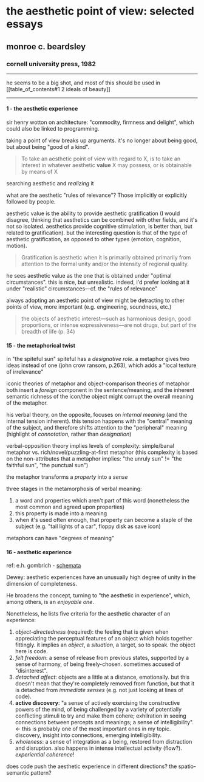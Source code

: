# the aesthetic point of view: selected essays

## monroe c. beardsley

### cornell university press, 1982

---

he seems to be a big shot, and most of this should be used in [[table_of_contents#1 2 ideals of beauty]]

---

#### 1 - the aesthetic experience

sir henry wotton on architecture: "commodity, firmness and delight", which could also be linked to programming.

taking a point of view breaks up arguments. it's no longer about being good, but about being "good of a kind".

> To take an aesthetic point of view with regard to X, is to take an interest in whatever aesthetic **value** X may possess, or is obtainable by means of X

searching aesthetic and *realizing* it

what are the aesthetic "rules of relevance"? Those implicitly or explicitly followed by people.

aesthetic value is the ability to provide aesthetic gratification (I would disagree, thinking that aesthetics can be combined with other fields, and it's not so isolated. aesthetics provide cognitive stimulation, is better than, but related to gratification). but the interesting question is that of the type of aesthetic gratification, as opposed to other types (emotion, cognition, motion).

> Gratification is aesthetic when it is primarily obtained primarily from attention to the formal unity and/or the intensity of regional quality.

he sees aesthetic value as the one that is obtained under "optimal circumstances". this is nice, but unrealistic. indeed, i'd prefer looking at it under "realistic" circumstances—cf. the "rules of relevance"

always adopting an aesthetic point of view might be detracting to other points of view, more important (e.g. engineering, soundness, etc.)

> the objects of aesthetic interest—such as harmonious design, good proportions, or intense expressiveness—are not drugs, but part of the breadth of life (p. 34)

#### 15 - the metaphorical twist

in "the spiteful sun" spiteful has a *designative role*. a metaphor gives two ideas instead of one (john crow ransom, p.263), which adds a "local texture of irrelevance"

iconic theories of metaphor and object-comparison theories of metaphor both insert a *foreign* component in the sentence/meaning, and the inherent semantic richness of the icon/the object might corrupt the overall meaning of the metaphor.

his verbal theory, on the opposite, focuses on *internal meaning* (and the internal tension inherent). this tension happens with the "central" meaning of the subject, and therefore shifts attention to the "peripheral" meaning (highlight of *connotation*, rather than *designation*)

verbal-opposition theory implies levels of complexity: simple/banal metaphor vs. rich/novel/puzzling-at-first metaphor (this complexity is based on the non-attributes that a metaphor implies: "the unruly sun" != "the faithful sun", "the punctual sun")

the metaphor transforms a *property* into a *sense*

three stages in the metamorphosis of verbal meaning:

1. a word and properties which aren't part of this word (nonetheless the most common and agreed upon properties)
2. this property is made into a meaning
3. when it's used often enough, that property can become a staple of the subject (e.g. "tail lights of a car", floppy disk as save icon)

metaphors can have "degrees of meaning"

#### 16 - aesthetic experience

ref: e.h. gombrich - [schemata](https://academic.oup.com/bjaesthetics/article-abstract/16/4/338/87595)

Dewey: aesthetic experiences have an unusually high degree of unity in the dimension of completeness.

He broadens the concept, turning to "the aesthetic in experience", which, among others, is an *enjoyable one*.

Nonetheless, he lists five criteria for the aesthetic character of an experience:

1. *object-directedness* (required): the feeling that is given when appreciating the perceptual features of an object which holds together fittingly. it implies an *object*, a *situation*, a target, so to speak. the object here is code.
2. *felt freedom*: a sense of release from previous states, supported by a sense of harmony, of being freely-chosen. sometimes accused of "disinterest".
3. *detached affect*: objects are a little at a distance, emotionally. but this doesn't mean that they're completely removed from function, but that it is detached from *immediate senses* (e.g. not just looking at lines of code).
4. **active discovery**: "a sense of actively exercising the constructive powers of the mind, of being challenged by a variety of potentially conflicting stimuli to try and make them cohere; exhilration in seeing connections between percepts and meanings; a sense of intelligibility". <- this is probably one of the most important ones in my topic. discovery, insight into connections, emerging intelligibility.
5. *wholeness*: a sense of integration as a being, restored from distraction and disruption. also happens in intense intellectual activity (flow?). *experiential coherence*!

does code push the aesthetic experience in different directions? the spatio-semantic pattern?